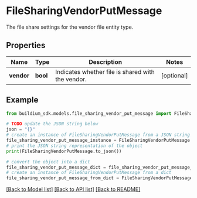# FileSharingVendorPutMessage

The file share settings for the vendor file entity type.

## Properties

Name | Type | Description | Notes
------------ | ------------- | ------------- | -------------
**vendor** | **bool** | Indicates whether file is shared with the vendor. | [optional] 

## Example

```python
from buildium_sdk.models.file_sharing_vendor_put_message import FileSharingVendorPutMessage

# TODO update the JSON string below
json = "{}"
# create an instance of FileSharingVendorPutMessage from a JSON string
file_sharing_vendor_put_message_instance = FileSharingVendorPutMessage.from_json(json)
# print the JSON string representation of the object
print(FileSharingVendorPutMessage.to_json())

# convert the object into a dict
file_sharing_vendor_put_message_dict = file_sharing_vendor_put_message_instance.to_dict()
# create an instance of FileSharingVendorPutMessage from a dict
file_sharing_vendor_put_message_from_dict = FileSharingVendorPutMessage.from_dict(file_sharing_vendor_put_message_dict)
```
[[Back to Model list]](../README.md#documentation-for-models) [[Back to API list]](../README.md#documentation-for-api-endpoints) [[Back to README]](../README.md)


